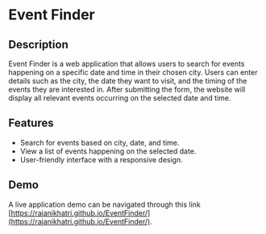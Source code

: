 # Event Finder

## Description

Event Finder is a web application that allows users to search for events happening on a specific date and time in their chosen city. Users can enter details such as the city, the date they want to visit, and the timing of the events they are interested in. After submitting the form, the website will display all relevant events occurring on the selected date and time.

## Features

- Search for events based on city, date, and time.
- View a list of events happening on the selected date.
- User-friendly interface with a responsive design.

## Demo

A live application demo can be navigated through this link [https://rajanikhatri.github.io/EventFinder/](https://rajanikhatri.github.io/EventFinder/).




